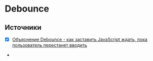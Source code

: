 # Debounce

## Источники
- [x] [Объяснение Debounce - как заставить JavaScript ждать, пока пользователь перестанет вводить](https://webbeaver.ru/debounce-explained?utm_source=pocket-app&utm_medium=share)
- 